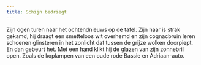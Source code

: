```yaml
---
title: Schijn bedriegt
---
```

Zijn ogen turen naar het ochtendnieuws op de tafel. Zijn haar is strak gekamd, hij draagt een smetteloos wit overhemd en zijn cognacbruin leren schoenen glinsteren in het zonlicht dat tussen de grijze wolken doorpiept. En dan gebeurt het. Met een hand klikt hij de glazen van zijn zonnebril open. Zoals de koplampen van een oude rode Bassie en Adriaan-auto.
